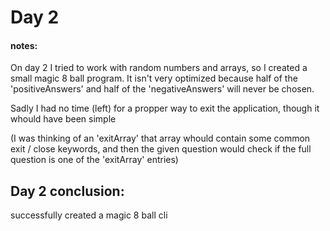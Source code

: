 # Day 2

#### notes:
On day 2 I tried to work with random numbers and arrays, so I created a small magic 8 ball program. It isn't very optimized because half of the 'positiveAnswers' and half of the 'negativeAnswers' will never be chosen.

Sadly I had no time (left) for a propper way to exit the application, though it whould have been simple

(I was thinking of an 'exitArray' that array whould contain some common exit / close keywords, and then the given question would check if the full question is one of the 'exitArray' entries)

## Day 2 conclusion:
successfully created a magic 8 ball cli
